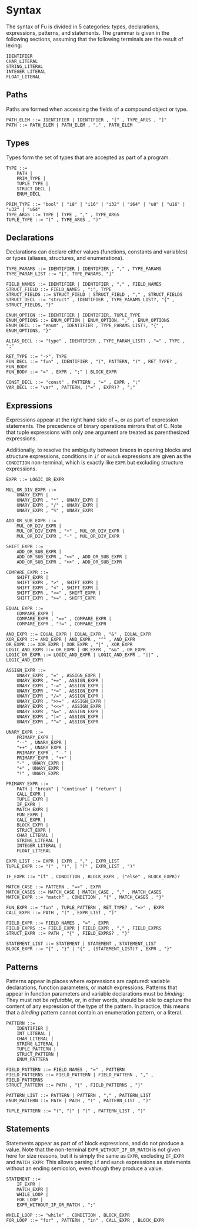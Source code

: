 # Syntax

The syntax of Fu is divided in 5 categories: types, declarations, expressions, patterns, and statements.
The grammar is given in the following sections, assuming that the following terminals are the result
of lexing:

```bnf
IDENTIFIER
CHAR_LITERAL
STRING_LITERAL
INTEGER_LITERAL
FLOAT_LITERAL
```

## Paths

Paths are formed when accessing the fields of a compound object or type.

```bnf
PATH_ELEM ::= IDENTIFIER | IDENTIFIER , "[" , TYPE_ARGS , "]"
PATH ::= PATH_ELEM | PATH_ELEM , "." , PATH_ELEM
```

## Types

Types form the set of types that are accepted as part of a program.

```bnf
TYPE ::=
    PATH |
    PRIM_TYPE |
    TUPLE_TYPE |
    STRUCT_DECL |
    ENUM_DECL

PRIM_TYPE ::= "bool" | "i8" | "i16" | "i32" | "i64" | "u8" | "u16" | "u32" | "u64"
TYPE_ARGS ::= TYPE | TYPE , "," , TYPE_ARGS
TUPLE_TYPE ::= "(" , TYPE_ARGS , ")"
```

## Declarations

Declarations can declare either values (functions, constants and variables) or types (aliases, structures, and enumerations).

```bnf
TYPE_PARAMS ::= IDENTIFIER | IDENTIFIER , "," , TYPE_PARAMS
TYPE_PARAM_LIST ::= "[", TYPE_PARAMS, "]"

FIELD_NAMES ::= IDENTIFIER | IDENTIFIER , "," , FIELD_NAMES
STRUCT_FIELD ::= FIELD_NAMES , ":", TYPE
STRUCT_FIELDS ::= STRUCT_FIELD | STRUCT_FIELD , "," , STRUCT_FIELDS
STRUCT_DECL ::= "struct" , IDENTIFIER , TYPE_PARAMS_LIST?, "{" , STRUCT_FIELDS, "}"

ENUM_OPTION ::= IDENTIFIER | IDENTIFIER, TUPLE_TYPE
ENUM_OPTIONS ::= ENUM_OPTION | ENUM_OPTION, "," , ENUM_OPTIONS
ENUM_DECL ::= "enum" , IDENTIFIER , TYPE_PARAMS_LIST?, "{" , ENUM_OPTIONS, "}"

ALIAS_DECL ::= "type" , IDENTIFIER , TYPE_PARAM_LIST? , "=" , TYPE , ";"

RET_TYPE ::= "->", TYPE
FUN_DECL ::= "fun" , IDENTIFIER , "(", PATTERN, ")" , RET_TYPE? , FUN_BODY
FUN_BODY ::= "=" , EXPR , ";" | BLOCK_EXPR

CONST_DECL ::= "const" , PATTERN , "=" , EXPR , ";"
VAR_DECL ::= "var" , PATTERN, ("=" , EXPR)? , ";"
```

## Expressions

Expressions appear at the right hand side of `=`, or as part of expression statements.
The precedence of binary operations mirrors that of C.
Note that tuple expressions with only one argument are treated as parenthesized expressions.

Additionally, to resolve the ambiguity between braces in opening blocks and structure expressions,
conditions in `if` or `match` expressions are given as the `CONDITION` non-terminal, which is exactly
like `EXPR` but excluding structure expressions.

```bnf
EXPR ::= LOGIC_OR_EXPR
    
MUL_OR_DIV_EXPR ::=
    UNARY_EXPR |
    UNARY_EXPR , "*" , UNARY_EXPR |
    UNARY_EXPR , "/" , UNARY_EXPR |
    UNARY_EXPR , "%" , UNARY_EXPR

ADD_OR_SUB_EXPR ::=
    MUL_OR_DIV_EXPR |
    MUL_OR_DIV_EXPR , "+" , MUL_OR_DIV_EXPR |
    MUL_OR_DIV_EXPR , "-" , MUL_OR_DIV_EXPR

SHIFT_EXPR ::=
    ADD_OR_SUB_EXPR |
    ADD_OR_SUB_EXPR , "<<" , ADD_OR_SUB_EXPR |
    ADD_OR_SUB_EXPR , ">>" , ADD_OR_SUB_EXPR

COMPARE_EXPR ::=
    SHIFT_EXPR |
    SHIFT_EXPR , ">" , SHIFT_EXPR |
    SHIFT_EXPR , "<" , SHIFT_EXPR |
    SHIFT_EXPR , ">=" , SHIFT_EXPR |
    SHIFT_EXPR , ">=" , SHIFT_EXPR

EQUAL_EXPR ::=
    COMPARE_EXPR |
    COMPARE_EXPR , "==" , COMPARE_EXPR |
    COMPARE_EXPR , "!=" , COMPARE_EXPR

AND_EXPR ::= EQUAL_EXPR | EQUAL_EXPR , "&" , EQUAL_EXPR
XOR_EXPR ::= AND_EXPR | AND_EXPR , "^" , AND_EXPR
OR_EXPR ::= XOR_EXPR | XOR_EXPR , "|" , XOR_EXPR
LOGIC_AND_EXPR ::= OR_EXPR | OR_EXPR , "&&" , OR_EXPR
LOGIC_OR_EXPR ::= LOGIC_AND_EXPR | LOGIC_AND_EXPR , "||" , LOGIC_AND_EXPR

ASSIGN_EXPR ::=
    UNARY_EXPR , "=" , ASSIGN_EXPR |
    UNARY_EXPR , "+=" , ASSIGN_EXPR |
    UNARY_EXPR , "-=" , ASSIGN_EXPR |
    UNARY_EXPR , "*=" , ASSIGN_EXPR |
    UNARY_EXPR , "/=" , ASSIGN_EXPR |
    UNARY_EXPR , ">>=" , ASSIGN_EXPR |
    UNARY_EXPR , "<<=" , ASSIGN_EXPR |
    UNARY_EXPR , "&=" , ASSIGN_EXPR |
    UNARY_EXPR , "|=" , ASSIGN_EXPR |
    UNARY_EXPR , "^=" , ASSIGN_EXPR

UNARY_EXPR ::=
    PRIMARY_EXPR |
    "--" , UNARY_EXPR |
    "++" , UNARY_EXPR |
    PRIMARY_EXPR , "--" |
    PRIMARY_EXPR , "++" |
    "-" , UNARY_EXPR |
    "+" , UNARY_EXPR |
    "!" , UNARY_EXPR

PRIMARY_EXPR ::=
    PATH | "break" | "continue" | "return" |
    CALL_EXPR |
    TUPLE_EXPR |
    IF_EXPR |
    MATCH_EXPR |
    FUN_EXPR |
    CALL_EXPR |
    BLOCK_EXPR |
    STRUCT_EXPR |
    CHAR_LITERAL |
    STRING_LITERAL |
    INTEGER_LITERAL |
    FLOAT_LITERAL

EXPR_LIST ::= EXPR | EXPR , "," , EXPR_LIST
TUPLE_EXPR ::= "(" , ")", | "(" , EXPR_LIST , ")"

IF_EXPR ::= "if" , CONDITION , BLOCK_EXPR , ("else" , BLOCK_EXPR)?

MATCH_CASE ::= PATTERN , "=>" , EXPR
MATCH_CASES ::= MATCH_CASE | MATCH_CASE , "," , MATCH_CASES
MATCH_EXPR ::= "match" , CONDITION , "{" , MATCH_CASES , "}"

FUN_EXPR ::= "fun" , TUPLE_PATTERN , RET_TYPE? , "=>" , EXPR
CALL_EXPR ::= PATH , "(" , EXPR_LIST , ")"

FIELD_EXPR ::= FIELD_NAMES , "=" , EXPR
FIELD_EXPRS ::= FIELD_EXPR | FIELD_EXPR , "," , FIELD_EXPRS
STRUCT_EXPR ::= PATH , "{" , FIELD_EXPRS? , "}"

STATEMENT_LIST ::= STATEMENT | STATEMENT , STATEMENT_LIST
BLOCK_EXPR ::= "{" , "}" | "{" , (STATEMENT_LIST)? , EXPR , "}"
```

## Patterns

Patterns appear in places where expressions are captured: variable declarations, function parameters,
or match expressions. Patterns that appear in function parameters and variable declarations must be
_binding_: They must not be _refutable_, or, in other words, should be able to capture the content of
any expression of the type of the pattern. In practice, this means that a _binding_ pattern cannot
contain an enumeration pattern, or a literal.

```bnf
PATTERN ::=
    IDENTIFIER |
    INT_LITERAL |
    CHAR_LITERAL |
    STRING_LITERAL |
    TUPLE_PATTERN |
    STRUCT_PATTERN |
    ENUM_PATTERN

FIELD_PATTERN ::= FIELD_NAMES , "=" , PATTERN
FIELD_PATTERNS ::= FIELD_PATTERN | FIELD_PATTERN , "," , FIELD_PATTERNS
STRUCT_PATTERN ::= PATH , "{" , FIELD_PATTERNS , "}"

PATTERN_LIST ::= PATTERN | PATTERN , "," , PATTERN_LIST
ENUM_PATTERN ::= PATH | PATH , "(" , PATTERN_LIST , ")"

TUPLE_PATTERN ::= "(", ")" | "(" , PATTERN_LIST , ")"
```

## Statements

Statements appear as part of of block expressions, and do not produce a value.
Note that the non-terminal `EXPR_WITHOUT_IF_OR_MATCH` is not given here for size reasons, but it is
simply the same as `EXPR`, excluding `IF_EXPR` and `MATCH_EXPR`: This allows parsing `if` and `match`
expressions as statements without an ending semicolon, even though they produce a value.

```bnf
STATEMENT ::=
    IF_EXPR |
    MATCH_EXPR |
    WHILE_LOOP |
    FOR_LOOP |
    EXPR_WITHOUT_IF_OR_MATCH , ";"

WHILE_LOOP ::= "while" , CONDITION , BLOCK_EXPR
FOR_LOOP ::= "for" , PATTERN , "in" , CALL_EXPR , BLOCK_EXPR
```

